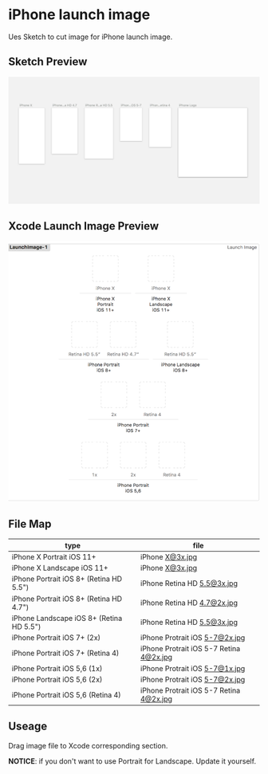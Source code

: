 # iPhone launch image

Ues Sketch to cut image for iPhone launch image.

## Sketch Preview
![sketch](./sketch_capture.png)

## Xcode Launch Image Preview

![xcode](./xcode_capture.png)


## File Map

| type | file | 
|------|------|
|iPhone X Portrait iOS 11+  | iPhone X@3x.jpg|
|iPhone X Landscape iOS 11+ | iPhone X@3x.jpg|
|iPhone Portrait iOS 8+ (Retina HD 5.5") | iPhone Retina HD 5.5@3x.jpg|
|iPhone Portrait iOS 8+ (Retina HD 4.7") | iPhone Retina HD 4.7@2x.jpg|
|iPhone Landscape iOS 8+ (Retina HD 5.5")| iPhone Retina HD 5.5@3x.jpg|
|iPhone Portrait iOS 7+ (2x) |iPhone Protrait iOS 5-7@2x.jpg|
|iPhone Portrait iOS 7+ (Retina 4) | iPhone Protrait iOS 5-7  Retina 4@2x.jpg|
|iPhone Portrait iOS 5,6 (1x) | iPhone Protrait iOS 5-7@1x.jpg|
|iPhone Portrait iOS 5,6 (2x) | iPhone Protrait iOS 5-7@2x.jpg|
|iPhone Portrait iOS 5,6 (Retina 4) | iPhone Protrait iOS 5-7  Retina 4@2x.jpg|

## Useage

Drag image file to Xcode corresponding section.


**NOTICE**:  if you don't want to use Portrait for Landscape. Update it yourself.
